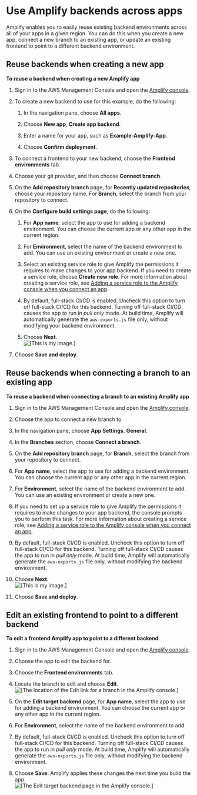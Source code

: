 # Use Amplify backends across apps<a name="reuse-backends"></a>

Amplify enables you to easily reuse existing backend environments across all of your apps in a given region\. You can do this when you create a new app, connect a new branch to an existing app, or update an existing frontend to point to a different backend environment\.

## Reuse backends when creating a new app<a name="reuse-backends-create-connect"></a>

**To reuse a backend when creating a new Amplify app**

1. Sign in to the AWS Management Console and open the [Amplify console](https://console.aws.amazon.com/amplify/)\.

1. To create a new backend to use for this example, do the following:

   1. In the navigation pane, choose **All apps**\.

   1. Choose **New app**, **Create app backend**\.

   1. Enter a name for your app, such as **Example\-Amplify\-App**\.

   1. Choose **Confirm deployment**\.

1. To connect a frontend to your new backend, choose the **Frontend environments** tab\.

1. Choose your git provider, and then choose **Connect branch**\.

1. On the **Add repository branch** page, for **Recently updated repositories**, choose your repository name\. For **Branch**, select the branch from your repository to connect\.

1. On the **Configure build settings page**, do the following:

   1. For **App name**, select the app to use for adding a backend environment\. You can choose the current app or any other app in the current region\.

   1. For **Environment**, select the name of the backend environment to add\. You can use an existing environment or create a new one\.

   1. Select an existing service role to give Amplify the permissions it requires to make changes to your app backend\. If you need to create a service role, choose **Create new role**\. For more information about creating a service role, see [Adding a service role to the Amplify console when you connect an app](how-to-service-role-amplify-console.md)\.

   1. By default, full\-stack CI/CD is enabled\. Uncheck this option to turn off full\-stack CI/CD for this backend\. Turning off full\-stack CI/CD causes the app to run in *pull only* mode\. At build time, Amplify will automatically generate the `aws-exports.js` file only, without modifying your backend environment\.

   1. Choose **Next**\.  
![\[This is my image.\]](http://docs.aws.amazon.com/amplify/latest/userguide/images/amplify_select_env_create_role.png)

1. Choose **Save and deploy**\.

## Reuse backends when connecting a branch to an existing app<a name="reuse-backends-connect-branch"></a>

**To reuse a backend when connecting a branch to an existing Amplify app**

1. Sign in to the AWS Management Console and open the [Amplify console](https://console.aws.amazon.com/amplify/)\.

1. Choose the app to connect a new branch to\.

1. In the navigation pane, choose **App Settings**, **General**\.

1. In the **Branches** section, choose **Connect a branch**\.

1. On the **Add repository branch** page, for **Branch**, select the branch from your repository to connect\.

1. For **App name**, select the app to use for adding a backend environment\. You can choose the current app or any other app in the current region\.

1. For **Environment**, select the name of the backend environment to add\. You can use an existing environment or create a new one\.

1. If you need to set up a service role to give Amplify the permissions it requires to make changes to your app backend, the console prompts you to perform this task\. For more information about creating a service role, see [Adding a service role to the Amplify console when you connect an app](how-to-service-role-amplify-console.md)\.

1. By default, full\-stack CI/CD is enabled\. Uncheck this option to turn off full\-stack CI/CD for this backend\. Turning off full\-stack CI/CD causes the app to run in *pull only* mode\. At build time, Amplify will automatically generate the `aws-exports.js` file only, without modifying the backend environment\.

1. Choose **Next**\.  
![\[This is my image.\]](http://docs.aws.amazon.com/amplify/latest/userguide/images/amplify_select_env_connect_branch.png)

1. Choose **Save and deploy**\.

## Edit an existing frontend to point to a different backend<a name="reuse-backends-edit-existing"></a>

**To edit a frontend Amplify app to point to a different backend**

1. Sign in to the AWS Management Console and open the [Amplify console](https://console.aws.amazon.com/amplify/)\.

1. Choose the app to edit the backend for\.

1. Choose the **Frontend environments** tab\.

1. Locate the branch to edit and choose **Edit**\.  
![\[The location of the Edit link for a branch in the Amplify console.\]](http://docs.aws.amazon.com/amplify/latest/userguide/images/amplify_edit_backend.png)

1. On the **Edit target backend** page, for **App name**, select the app to use for adding a backend environment\. You can choose the current app or any other app in the current region\.

1. For **Environment**, select the name of the backend environment to add\.

1. By default, full\-stack CI/CD is enabled\. Uncheck this option to turn off full\-stack CI/CD for this backend\. Turning off full\-stack CI/CD causes the app to run in *pull only* mode\. At build time, Amplify will automatically generate the `aws-exports.js` file only, without modifying the backend environment\.

1. Choose **Save**\. Amplify applies these changes the next time you build the app\.  
![\[The Edit target backend page in the Amplify console.\]](http://docs.aws.amazon.com/amplify/latest/userguide/images/amplify_edit_backend_for_frontend.png)